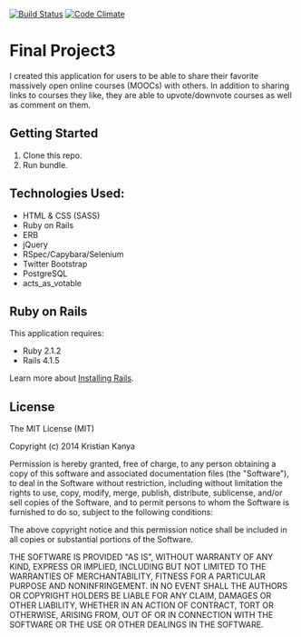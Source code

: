 [![Build Status](https://travis-ci.org/kriskanya/capstone.svg?branch=master)](https://travis-ci.org/kriskanya/capstone)
[![Code Climate](https://codeclimate.com/github/kriskanya/capstone/badges/gpa.svg)](https://codeclimate.com/github/kriskanya/capstone)

Final Project3
================

I created this application for users to be able to share their favorite massively open online courses (MOOCs) with others.  In addition to
sharing links to courses they like, they are able to upvote/downvote courses as well as comment on them.

Getting Started
---------------

1. Clone this repo.
2. Run bundle.

Technologies Used:
-----------

- HTML & CSS (SASS)
- Ruby on Rails
- ERB
- jQuery
- RSpec/Capybara/Selenium
- Twitter Bootstrap
- PostgreSQL
- acts_as_votable


Ruby on Rails
-------------

This application requires:

- Ruby 2.1.2
- Rails 4.1.5

Learn more about [Installing Rails](http://railsapps.github.io/installing-rails.html).

License
---------------
The MIT License (MIT)

Copyright (c) 2014 Kristian Kanya

Permission is hereby granted, free of charge, to any person obtaining a copy of this software and associated documentation files (the "Software"), to deal in the Software without restriction, including without limitation the rights to use, copy, modify, merge, publish, distribute, sublicense, and/or sell copies of the Software, and to permit persons to whom the Software is furnished to do so, subject to the following conditions:

The above copyright notice and this permission notice shall be included in all copies or substantial portions of the Software.

THE SOFTWARE IS PROVIDED "AS IS", WITHOUT WARRANTY OF ANY KIND, EXPRESS OR IMPLIED, INCLUDING BUT NOT LIMITED TO THE WARRANTIES OF MERCHANTABILITY, FITNESS FOR A PARTICULAR PURPOSE AND NONINFRINGEMENT. IN NO EVENT SHALL THE AUTHORS OR COPYRIGHT HOLDERS BE LIABLE FOR ANY CLAIM, DAMAGES OR OTHER LIABILITY, WHETHER IN AN ACTION OF CONTRACT, TORT OR OTHERWISE, ARISING FROM, OUT OF OR IN CONNECTION WITH THE SOFTWARE OR THE USE OR OTHER DEALINGS IN THE SOFTWARE.
